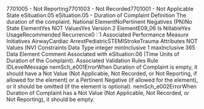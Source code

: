 

7701005 - Not Reporting7701003 - Not Recorded7701001 - Not Applicable
State
eSituation.05
eSituation.05 - Duration of Complaint
Definition
The duration of the complaint.
National ElementNoPertinent Negatives (PN)No
State ElementYes
NOT ValuesYes
Version 2 ElementE09_06
Is NillableYes
UsageRecommended
Recurrence0 : 1
Associated Performance Measure Initiatives
AirwayCardiac ArrestPediatricSTEMIStrokeTrauma
Attributes
NOT Values (NV)
Constraints
Data Type
integer
minInclusive
1
maxInclusive
365
Data Element Comment
Associated with eSituation.06 (Time Units of Duration of the Complaint).
Associated Validation Rules
Rule IDLevelMessage
nemSch_e001ErrorWhen Duration of Complaint is empty, it should have a Not Value (Not Applicable, Not Recorded,
or Not Reporting, if allowed for the element) or a Pertinent Negative (if allowed for the element),
or it should be omitted (if the element is optional).
nemSch_e002ErrorWhen Duration of Complaint has a Not Value (Not Applicable, Not Recorded, or Not Reporting),
it should be empty.